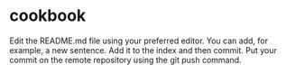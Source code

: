 # cookbook


Edit the README.md file using your preferred editor. You can add, for example, a new sentence.
Add it to the index and then commit.
Put your commit on the remote repository using the git push command.
